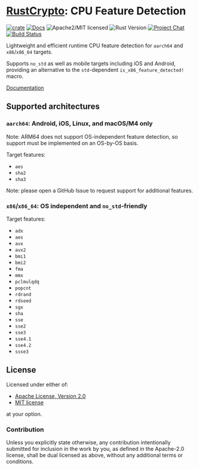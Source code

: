 # [RustCrypto]: CPU Feature Detection

[![crate][crate-image]][crate-link]
[![Docs][docs-image]][docs-link]
![Apache2/MIT licensed][license-image]
![Rust Version][rustc-image]
[![Project Chat][chat-image]][chat-link]
[![Build Status][build-image]][build-link]

Lightweight and efficient runtime CPU feature detection for `aarch64` and
`x86`/`x86_64` targets.

Supports `no_std` as well as mobile targets including iOS and Android,
providing an alternative to the `std`-dependent `is_x86_feature_detected!`
macro.

[Documentation][docs-link]

## Supported architectures

### `aarch64`: Android, iOS, Linux, and macOS/M4 only

Note: ARM64 does not support OS-independent feature detection, so support must
be implemented on an OS-by-OS basis.

Target features:

- `aes`
- `sha2`
- `sha3`

Note: please open a GitHub Issue to request support for additional features.

### `x86`/`x86_64`: OS independent and `no_std`-friendly

Target features:

- `adx`
- `aes`
- `avx`
- `avx2`
- `bmi1`
- `bmi2`
- `fma`
- `mmx`
- `pclmulqdq`
- `popcnt`
- `rdrand`
- `rdseed`
- `sgx`
- `sha`
- `sse`
- `sse2`
- `sse3`
- `sse4.1`
- `sse4.2`
- `ssse3`

## License

Licensed under either of:

 * [Apache License, Version 2.0](http://www.apache.org/licenses/LICENSE-2.0)
 * [MIT license](http://opensource.org/licenses/MIT)

at your option.

### Contribution

Unless you explicitly state otherwise, any contribution intentionally submitted
for inclusion in the work by you, as defined in the Apache-2.0 license, shall be
dual licensed as above, without any additional terms or conditions.

[//]: # (badges)

[crate-image]: https://img.shields.io/crates/v/cpufeatures.svg
[crate-link]: https://crates.io/crates/cpufeatures
[docs-image]: https://docs.rs/cpufeatures/badge.svg
[docs-link]: https://docs.rs/cpufeatures/
[license-image]: https://img.shields.io/badge/license-Apache2.0/MIT-blue.svg
[rustc-image]: https://img.shields.io/badge/rustc-1.40+-blue.svg
[chat-image]: https://img.shields.io/badge/zulip-join_chat-blue.svg
[chat-link]: https://rustcrypto.zulipchat.com/#narrow/stream/260052-utils
[build-image]: https://github.com/RustCrypto/utils/workflows/cpufeatures/badge.svg?branch=master&event=push
[build-link]: https://github.com/RustCrypto/utils/actions/workflows/cpufeatures.yml

[//]: # (general links)

[RustCrypto]: https://github.com/rustcrypto
[RustCrypto/utils#378]: https://github.com/RustCrypto/utils/issues/378
